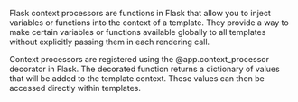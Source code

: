 Flask context processors are functions in Flask that allow you to inject variables or functions into the context of a template. They provide a way to make certain variables or functions available globally to all templates without explicitly passing them in each rendering call.

Context processors are registered using the @app.context_processor decorator in Flask. The decorated function returns a dictionary of values that will be added to the template context. These values can then be accessed directly within templates.
